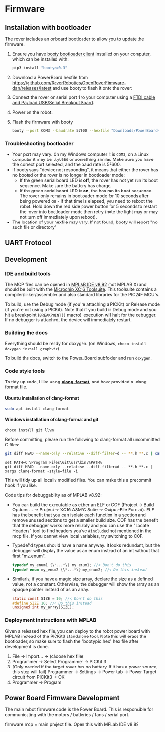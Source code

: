 Firmware
========

## Installation with bootloader

The rover includes an onboard bootloader to allow you to update the firmware.

1. Ensure you have  [booty bootloader client](https://pypi.org/project/booty/) installed on your computer, which can be installed with:

   ```bash
   pip3 install "booty>=0.3"
   ```

2. Download a PowerBoard hexfile from https://github.com/RoverRobotics/OpenRoverFirmware-dan/releases/latest and use booty to flash it onto the rover:

3. Connect the rover on serial port 1 to your computer using a [FTDI cable and Payload USB/Serial Breakout Board](https://roverrobotics.com/products/payload-usb-serial-breakout-board/).

4. Power on the robot.

5. Flash the firmware with booty

   ```bash
   booty --port COM3 --baudrate 57600 --hexfile "Downloads/PowerBoard-1.7.4.hex" --erase --load --verify
   ```

### Troubleshooting bootloader

 * Your port may vary. On my Windows computer it is `COM3`, on a Linux computer it may be `ttyUSB0` or something similar. Make sure you have the correct port selected, and the baud rate is 57600.
 * If booty says "device not responding", it means that either the rover has no booted or the rover is no longer in bootloader mode:
    * If the green serial board LED is **off**, the rover has not yet run its boot sequence. Make sure the battery has charge.
   * If the green serial board LED is **on**, the has run its boot sequence. The rover only remains in bootloader mode for 10 seconds after being powered on - if that time is elapsed, you need to reboot the robot. Hold down the red side power button for 5 seconds to restart the rover into bootloader mode then retry (note the light may or may not turn off immediately upon reboot).
* The location of your hexfile may vary. If not found, booty will report "no such file or directory"


## UART Protocol


## Development

### IDE and build tools

The MCP files can be opened in [MPLAB IDE v8.92](http://ww1.microchip.com/downloads/en/DeviceDoc/MPLAB_IDE_8_92.zip) (not MPLAB X) and should be built with the [Microchip XC16 Toolsuite](https://www.microchip.com/mplab/compilers). This toolsuite contains a compiler/linker/assembler and also standard libraries for the PIC24F MCU's.

To build, use the Debug mode (if you're attaching a PICKit) or Release mode (if you're not using a PICKit). Note that if you build in Debug mode and you hit a breakpoint (`BREAKPOINT()` macro), execution will halt for the debugger. If no debugger is attached, the device will immediately restart.

### Building the docs

Everything should be ready for doxygen. (on Windows, `choco install doxygen.install graphviz`)

To build the docs, switch to the Power_Board subfolder and run `doxygen`.

### Code style tools

To tidy up code, I like using **[clang-format](https://clang.llvm.org/docs/ClangFormat.html)**, and have provided a .clang-format file.

#### Ubuntu installation of clang-format

```bash
sudo apt install clang-format
```
#### Windows installation of clang-format and git

```batch
choco install git llvm
```

Before committing, please run the following to clang-format all uncommitted C files:

```bash
git diff HEAD --name-only --relative --diff-filter=d -- **.h **.c | xargs clang-format -style=file -i
```
```batch
set PATH=C:\Program Files\Git\usr\bin;%PATH%
git diff HEAD --name-only --relative --diff-filter=d -- **.h **.c | xargs clang-format -style=file -i
```

This will tidy up all locally modified files. You can make this a precommit hook if you like.

Code tips for debuggability as of MPLAB v8.92:

* You can build the executable as either an ELF or COF (Project -> Build Options ... -> Project -> XC16 ASM/C Suite -> Output-File Format). ELF has the benefit that you can isolate each function in a section and remove unused sections to get a smaller build size. COF has the benefit that the debugger works more reliably and you can use the "Locate Headers" tool to find headers you've `#include`d not mentioned in the mcp file. If you cannot view local variables, try switching to COF.

* Typedef'd types should have a name anyway. It looks redundant, but the debugger will display the value as an enum instead of an int without that first "my_enum".

  ```C
  typedef my_enum1 {\*...*\} my_enum1; //< Don't do this
  typedef enum my_enum2 {\*...*\} my_enum2; //< Do this instead
  ```

* Similarly, if you have a magic size array, declare the size as a defined value, not a constant. Otherwise, the debugger will show the array as an opaque pointer instead of as an array.

  ```c
  static const SIZE = 10; //< Don't do this
  #define SIZE 10; //< Do this instead
  unsigned int my_array[SIZE];
  ```

### Deployment instructions with MPLAB

Given a released hex file, you can deploy to the robot power board with MPLAB instead of the PICKit3 standalone tool. Note this will erase the bootloader, so make sure to flash the "bootypic.hex" hex file after development is done.

1. File -> Import... -> (choose hex file)
2. Programmer -> Select Programmer -> PICKit 3
3. (Only needed if the target rover has no battery. If it has a power source, this step will fail) Programmer -> Settings -> Power tab -> Power Target circuit from PICKit3 -> OK
4. Programmer -> Program

## Power Board Firmware Development

The main robot firmware code is the Power Board. This is responsible for communicating with the motors / batteries / fans / serial port.

firmware.mcp = main project file. Open this with MPLab IDE v8.89
